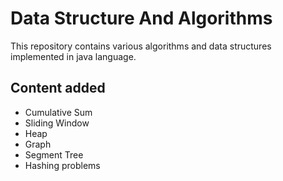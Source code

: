# Data Structure And Algorithms
This repository contains various algorithms and data structures implemented in java language.

## Content added
- Cumulative Sum
- Sliding Window
- Heap
- Graph
- Segment Tree
- Hashing problems
